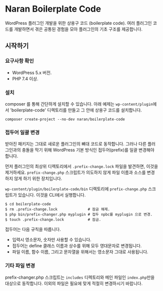 # Naran Boilerplate Code

WordPress 플러그인 개발을 위한 상용구 코드 (boilerplate code).
여러 플러그인 코드를 개발하면서 겪은 공통된 경험을 모아 플러그인의 기초 구조를 제공합니다.

## 시작하기

### 요구사항 확인
* WordPress 5.x 버전.
* PHP 7.4 이상.

### 설치
composer 를 통해 간단하게 설치할 수 있습니다. 아래 예제는 `wp-content/plugin`에서
'boilerplate-code' 디렉토리를 만들고 그 안에 상용구 코드를 설치합니다.
```
composer create-project --no-dev naran/boilerplate-code 
```

### 접두어 일괄 변경
받아진 패키지는 그대로 새로운 플러그인의 뼈대 코드로 동작합니다. 그러나 다른 플러그인과의 충돌을 막기 위해
WordPress 기본 방식인 접두어(prefix)를 일괄 변경해야 합니다.

먼저 플러그인의 최상위 디렉토리에서 `.prefix-change.lock` 파일을 발견하면, 이것을 제거하세요.
`prefix-change.php` 스크립트가 의도하지 않게 파일 이름과 소스를 변경하지 않게 하기 위한 장치입니다. 

`wp-content/plugin/boilerplate-code/bin` 디렉토리에 `prefix-change.php` 스크립트가 있습니다. 이것을 CLI에서 실행합니다.

```
$ cd boilerplate-code
$ rm .prefix-change.lock              # 잠금 해제.
$ php bin/prefix-changer.php myplugin # 접두 npbc를 myplugin 으로 변경.
$ touch .prefix-change.lock           # 잠금.
```

접두어는 다음 규칙을 따릅니다.

* 입력시 영소문자, 숫자만 사용할 수 있습니다.
* 접두어는 define 클래스 이름과 상수를 위해 모두 영대문자로 변경됩니다.
* 파일 이름, 함수 이름, 그리고 문자열을 위해서는 영소문자 그대로 사용됩니다.


### 기타 파일 변경
prefix-changer.php 스크립트는 `includes` 디렉토리와 메인 파일인 `index.php`만을 대상으로 동작합니다.
이외의 파일은 필요에 맞게 적절히 변경하시기 바랍니다.
